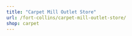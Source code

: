 ```yaml
---
title: "Carpet Mill Outlet Store"
url: /fort-collins/carpet-mill-outlet-store/
shop: carpet
---
```


